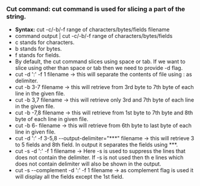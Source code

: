 ### Cut command: cut command is used for slicing a part of the string.
* **Syntax:** cut -c/-b/-f range of characters/bytes/fields filename
* command output | cut -c/-b/-f range of characters/bytes/fields
* c stands for characters.
* b stands for bytes.
* f stands for fields.
* By default, the cut command slices using space or tab. If we want to slice using other than space or tab then we need to provide -d flag.
* cut -d ':' -f 1 filename -> this will separate the contents of file using : as delimiter.
* cut -b 3-7 filename -> this will retrieve from 3rd byte to 7th byte of each line in the given file.
* cut -b 3,7 filename -> this will retrieve only 3rd and 7th byte of each line in the given file.
* cut -b -7,8 filename -> this will retrieve from 1st byte to 7th byte and 8th byte of each line in given file.
* cut -b 6- filename -> this will retrieve from 6th byte to last byte of each line in given file.
* cut -d ':' -f 3-5,8 --output-delimiter="***" filename -> this will retrieve 3 to 5 fields and 8th field. In output it separates the  fields using ***.
* cut -s -d ':' -f 1 filename -> Here -s is used to suppress the lines that does not contain the delimiter. If -s is not used then th  e lines which does not contain delimiter will also be shown in the output.
* cut -s --complement -d ':' -f 1 filename -> as complement flag is used it will display all the fields except the 1st field.


